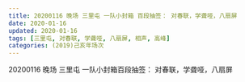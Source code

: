 ```yaml
---
title: 20200116 晚场 三里屯 一队小封箱 百段抽签： 对春联，学聋哑，八扇屏
date: 2020-01-16
updated: 2020-01-16
tags: [三里屯, 对春联, 学聋哑, 八扇屏, 相声, 高峰]
categories: (2019)己亥年场次
---
```

20200116 晚场 三里屯 一队小封箱百段抽签： 对春联，学聋哑，八扇屏